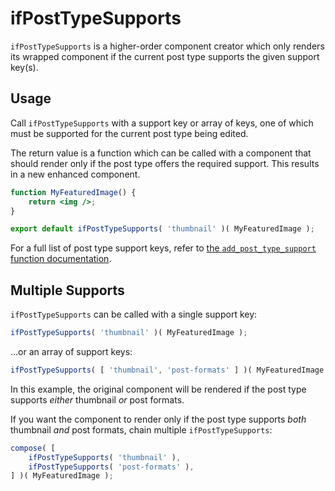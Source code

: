 ifPostTypeSupports
==================

`ifPostTypeSupports` is a higher-order component creator which only renders its wrapped component if the current post type supports the given support key(s).

## Usage

Call `ifPostTypeSupports` with a support key or array of keys, one of which must be supported for the current post type being edited.

The return value is a function which can be called with a component that should render only if the post type offers the required support. This results in a new enhanced component.

```jsx
function MyFeaturedImage() {
	return <img />;
}

export default ifPostTypeSupports( 'thumbnail' )( MyFeaturedImage );
```

For a full list of post type support keys, refer to [the `add_post_type_support` function documentation](https://codex.wordpress.org/Function_Reference/add_post_type_support).

## Multiple Supports

`ifPostTypeSupports` can be called with a single support key:

```js
ifPostTypeSupports( 'thumbnail' )( MyFeaturedImage );
```

…or an array of support keys:

```js
ifPostTypeSupports( [ 'thumbnail', 'post-formats' ] )( MyFeaturedImage );
```

In this example, the original component will be rendered if the post type supports _either_ thumbnail _or_ post formats.

If you want the component to render only if the post type supports _both_ thumbnail _and_ post formats, chain multiple `ifPostTypeSupports`:

```js
compose( [
	ifPostTypeSupports( 'thumbnail' ),
	ifPostTypeSupports( 'post-formats' ),
] )( MyFeaturedImage );
```
